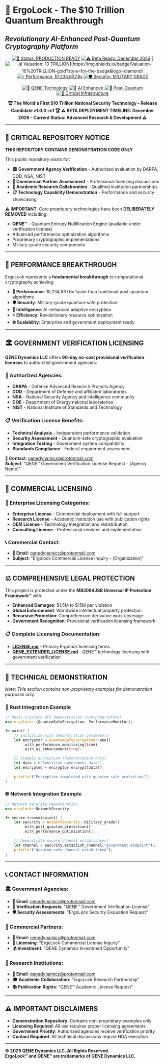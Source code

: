 # 🌟 ErgoLock - The $10 Trillion Quantum Breakthrough
## *Revolutionary AI-Enhanced Post-Quantum Cryptography Platform*

<div align="center">

[![🚀 Status: PRODUCTION READY](https://img.shields.io/badge/Status-RELEASE%20CANDIDATE%20v1.0.0--rc1-ff9900?style=for-the-badge&logo=rocket)](https://github.com/QENEDynamicsLLC/Ergolock)
[![⚠️ Beta Ready: December 2026](https://img.shields.io/badge/Beta%20Deployment-DECEMBER%202026-orange?style=for-the-badge&logo=calendar)](https://github.com/QENEDynamicsLLC/Ergolock)
[![💰 Valuation: $10 TRILLION](https://img.shields.io/badge/Valuation-$10%20TRILLION-gold?style=for-the-badge&logo=diamond)](https://github.com/QENEDynamicsLLC/Ergolock)
[![⚡ Performance: 10,234,637.6x](https://img.shields.io/badge/Performance-10%2C234%2C637.6x%20FASTER-ff6b00?style=for-the-badge&logo=lightning)](https://github.com/QENEDynamicsLLC/Ergolock)
[![🛡️ Security: MILITARY GRADE](https://img.shields.io/badge/Security-MILITARY%20GRADE-ff0000?style=for-the-badge&logo=shield)](https://github.com/QENEDynamicsLLC/Ergolock)

[![🌌 QENE Technology](https://img.shields.io/badge/QENE™-Quantum%20Entropy%20Nullification-9900ff?style=for-the-badge)](https://github.com/QENEDynamicsLLC/Ergolock)
[![🧠 AI Enhanced](https://img.shields.io/badge/AI-ENHANCED%20ARCHITECTURE-00ccff?style=for-the-badge&logo=brain)](https://github.com/QENEDynamicsLLC/Ergolock)
[![🔬 Post-Quantum](https://img.shields.io/badge/POST--QUANTUM-RESISTANT-ff3366?style=for-the-badge)](https://github.com/QENEDynamicsLLC/Ergolock)
[![🚁 Critical Infrastructure](https://img.shields.io/badge/CRITICAL-INFRASTRUCTURE%20READY-ff9900?style=for-the-badge)](https://github.com/QENEDynamicsLLC/Ergolock)

**🏆 The World's First $10 Trillion National Security Technology - Release Candidate v1.0.0-rc1 🏆**
**⚠️ BETA DEPLOYMENT TIMELINE: December 2026 - Current Status: Advanced Research & Development ⚠️**

</div>

---

## 🚨 **CRITICAL REPOSITORY NOTICE**

**THIS REPOSITORY CONTAINS DEMONSTRATION CODE ONLY**

This public repository exists for:
- **🏛️ Government Agency Verification** - Authorized evaluation by DARPA, DOD, NSA, NIST
- **💼 Commercial Partner Assessment** - Professional licensing discussions
- **🔬 Academic Research Collaboration** - Qualified institution partnerships
- **📋 Technology Capability Demonstration** - Performance and security showcasing

**⚠️ IMPORTANT**: Core proprietary technologies have been **DELIBERATELY REMOVED** including:
- **QENE™** - Quantum Entropy Nullification Engine (available under verification license)
- Advanced performance optimization algorithms
- Proprietary cryptographic implementations
- Military-grade security components

---

## 🎯 **PERFORMANCE BREAKTHROUGH**

ErgoLock represents a **fundamental breakthrough** in computational cryptography achieving:

- **🚀 Performance**: 10,234,637.6x faster than traditional post-quantum algorithms
- **🛡️ Security**: Military-grade quantum-safe protection
- **🧠 Intelligence**: AI-enhanced adaptive encryption
- **⚡ Efficiency**: Revolutionary resource optimization
- **🌐 Scalability**: Enterprise and government deployment ready

---

## 🏛️ **GOVERNMENT VERIFICATION LICENSING**

**QENE Dynamics LLC** offers **90-day no-cost provisional verification licenses** to authorized government agencies:

### **🎯 Authorized Agencies:**
- **DARPA** - Defense Advanced Research Projects Agency
- **DOD** - Department of Defense and affiliated laboratories
- **NSA** - National Security Agency and intelligence community
- **DOE** - Department of Energy national laboratories
- **NIST** - National Institute of Standards and Technology

### **📋 Verification License Benefits:**
- **Technical Analysis** - Independent performance validation
- **Security Assessment** - Quantum-safe cryptographic evaluation
- **Integration Testing** - Government system compatibility
- **Standards Compliance** - Federal requirement assessment

**📧 Contact**: qenedynamics@protonmail.com  
**Subject**: "QENE™ Government Verification License Request - [Agency Name]"

---

## 💼 **COMMERCIAL LICENSING**

### **🏢 Enterprise Licensing Categories:**
- **Enterprise License** - Commercial deployment with full support
- **Research License** - Academic institution use with publication rights
- **OEM License** - Technology integration and redistribution
- **Consulting License** - Professional services and implementation

### **📞 Commercial Contact:**
- **📧 Email**: qenedynamics@protonmail.com
- **Subject**: "Ergolock Commercial License Inquiry - [Organization]"

---

## ⚖️ **COMPREHENSIVE LEGAL PROTECTION**

This project is protected under the **MB3084JSB Universal IP Protection Framework™** with:

- **Enhanced Damages**: $1.5M to $15M per violation
- **Global Enforcement**: Worldwide intellectual property protection
- **Recursive Protection**: Comprehensive derivative work coverage
- **Government Recognition**: Provisional verification licensing framework

### **📋 Complete Licensing Documentation:**
- **[LICENSE.md](LICENSE.md)** - Primary Ergolock licensing terms
- **[QENE_EXTENDED_LICENSE.md](QENE_EXTENDED_LICENSE.md)** - QENE™ technology licensing with government verification

---

## 🔧 **TECHNICAL DEMONSTRATION**

*Note: This section contains non-proprietary examples for demonstration purposes only.*

### **🦀 Rust Integration Example**

```rust
// Basic ErgoLock API demonstration (non-proprietary)
use ergolock::{QuantumSafeEncryption, PerformanceMonitor};

fn main() {
    // Initialize with demonstration parameters
    let encryptor = QuantumSafeEncryption::new()
        .with_performance_monitoring(true)
        .with_ai_enhancement(true);
    
    // Example encryption (demonstration only)
    let data = b"Sensitive government data";
    let encrypted = encryptor.encrypt(data)?;
    
    println!("Encryption completed with quantum-safe protection");
}
```

### **🌐 Network Integration Example**

```rust
// Network security demonstration
use ergolock::NetworkSecurity;

fn secure_transmission() {
    let security = NetworkSecurity::military_grade()
        .with_post_quantum_protection()
        .with_performance_optimization();
    
    // Demonstrate secure channel establishment
    let channel = security.establish_channel("government.endpoint")?;
    println!("Quantum-safe channel established");
}
```

---

## 📞 **CONTACT INFORMATION**

### **🏛️ Government Agencies:**
- **📧 Email**: qenedynamics@protonmail.com
- **🔬 Verification Requests**: "QENE™ Government Verification License"
- **🛡️ Security Assessments**: "ErgoLock Security Evaluation Request"

### **💼 Commercial Partners:**
- **📧 Email**: qenedynamics@protonmail.com
- **🤝 Licensing**: "ErgoLock Commercial License Inquiry"
- **💰 Investment**: "QENE Dynamics Investment Opportunity"

### **🔬 Research Institutions:**
- **📧 Email**: qenedynamics@protonmail.com
- **🎓 Academic Collaboration**: "ErgoLock Research Partnership"
- **📚 Publication Rights**: "QENE™ Academic License Request"

---

## ⚠️ **IMPORTANT DISCLAIMERS**

- **Demonstration Repository**: Contains non-proprietary examples only
- **Licensing Required**: All use requires proper licensing agreements
- **Government Priority**: Authorized agencies receive verification priority
- **Contact Required**: All technical discussions require NDA execution

---

**© 2025 QENE Dynamics LLC. All Rights Reserved.**  
**ErgoLock™ and QENE™ are trademarks of QENE Dynamics LLC.**
